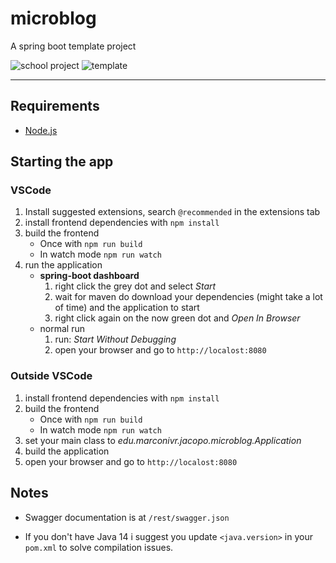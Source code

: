 # microblog
A spring boot template project

![school project](https://img.shields.io/badge/-SCHOOL_PROJECT-critical)
![template](https://img.shields.io/badge/-TEMPLATE_PROJECT-informational)

---

## Requirements

- [Node.js](https://nodejs.org)


## Starting the app

### VSCode


1. Install suggested extensions, search `@recommended` in the extensions tab
2. install frontend dependencies with `npm install`
3. build the frontend
   - Once with `npm run build`
   - In watch mode `npm run watch`
4. run the application
   - **spring-boot dashboard** 
     1. right click the grey dot and select *Start*
     2. wait for maven do download your dependencies (might take a lot of time) and the application to start
     3. right click again on the now green dot and *Open In Browser*
   - normal run
     1. run: *Start Without Debugging* 
     2. open your browser and go to `http://localost:8080`


### Outside VSCode

1. install frontend dependencies with `npm install`
2. build the frontend
   - Once with `npm run build`
   - In watch mode `npm run watch`
3. set your main class to *edu.marconivr.jacopo.microblog.Application*
4. build the application
5. open your browser and go to `http://localost:8080`


## Notes

- Swagger documentation is at `/rest/swagger.json`

- If you don't have Java 14 i suggest you update `<java.version>` in your `pom.xml` to solve compilation issues.
